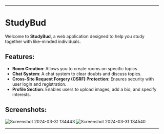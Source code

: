 
---

# StudyBud

Welcome to **StudyBud**, a web application designed to help you study together with like-minded individuals.

## Features:

- **Room Creation**: Allows you to create rooms on specific topics.
- **Chat System**: A chat system to clear doubts and discuss topics.
- **Cross-Site Request Forgery (CSRF) Protection**: Ensures security with user login and registration.
- **Profile Section**: Enables users to upload images, add a bio, and specify interests.



## Screenshots:

![Screenshot 2024-03-31 134443](https://github.com/sohailshk/StudyBuddy/assets/122166523/b47c8fef-9656-40e7-8164-d870b3d68e1f)
![Screenshot 2024-03-31 134540](https://github.com/sohailshk/StudyBuddy/assets/122166523/864fdf7a-18e9-4838-b499-0d5f02b595a3)

---
